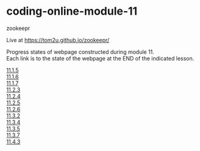 # coding-online-module-11

zookeepr  

Live at https://tom2u.github.io/zookeepr/  

Progress states of webpage constructed during module 11.  
Each link is to the state of the webpage at the END of the indicated lesson.  

[11.1.5](https://github.com/tom2u/coding-online-module-11/tree/master/11.1.5)  
[11.1.6](https://github.com/tom2u/coding-online-module-11/tree/master/11.1.6)  
[11.1.7](https://github.com/tom2u/coding-online-module-11/tree/master/11.1.7)  
[11.2.3](https://github.com/tom2u/coding-online-module-11/tree/master/11.2.3)  
[11.2.4](https://github.com/tom2u/coding-online-module-11/tree/master/11.2.4)  
[11.2.5](https://github.com/tom2u/coding-online-module-11/tree/master/11.2.5)  
[11.2.6](https://github.com/tom2u/coding-online-module-11/tree/master/11.2.6)  
[11.3.2](https://github.com/tom2u/coding-online-module-11/tree/master/11.3.2)  
[11.3.4](https://github.com/tom2u/coding-online-module-11/tree/master/11.3.4)  
[11.3.5](https://github.com/tom2u/coding-online-module-11/tree/master/11.3.5)  
[11.3.7](https://github.com/tom2u/coding-online-module-11/tree/master/11.3.7)  
[11.4.3](https://github.com/tom2u/coding-online-module-11/tree/master/11.4.3)  